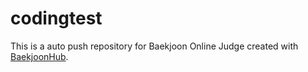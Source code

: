 # codingtest
This is a auto push repository for Baekjoon Online Judge created with [BaekjoonHub](https://github.com/BaekjoonHub/BaekjoonHub).




